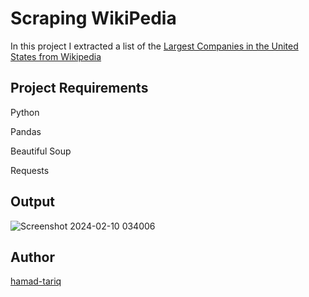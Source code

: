 # Scraping WikiPedia

In this project I extracted a list of the [Largest Companies in the United States from Wikipedia](https://en.wikipedia.org/wiki/List_of_largest_companies_in_the_United_States_by_revenue)

## Project Requirements

Python

Pandas

Beautiful Soup

Requests

## Output

![Screenshot 2024-02-10 034006](https://github.com/hamad-tariq/Web-Scraping/assets/113939608/45fa6c46-5850-4b7f-a85a-e92b281da1e2)

## Author

[hamad-tariq](https://github.com/hamad-tariq)
